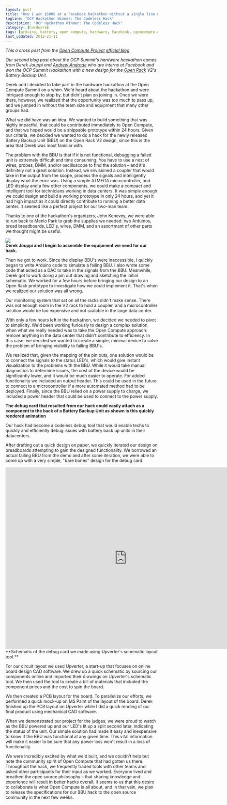 ```yaml
---
layout: post
title: "How I won $5000 at a Facebook hackathon without a single line of code"
tagline: "OCP Hackathon Winner: The Codeless Hack"
description: "OCP Hackathon Winner: The Codeless Hack"
category: [hardware] 
tags: [arduino, battery, open compute, hardware, Facebook, opencompte.org, openhardware]
last_updated: 2015-21-11
---
```


_This a cross post from the_ [_Open Compute Project_](http://www.opencompute.org/) [_official blog_](http://www.opencompute.org/blog/ocp-hackathon-winner-the-codeless-hack/)      

_Our second blog post about the OCP Summit's hardware hackathon comes from Derek Jouppi and_ [_Andrew Andrade_](http://ca.linkedin.com/pub/andrew-andrade/3b/a9b/6b9) _who are interns at Facebook and won the OCP Summit Hackathon with a new design for the [Open Rack](http://www.opencompute.org/wiki/Open_Rack) V2's Battery Backup Unit._    

Derek and I decided to take part in the hardware hackathon at the Open Compute Summit on a whim. We'd heard about the hackathon and were intrigued enough to stop by, but didn't plan on joining in. Once we were there, however, we realized that the opportunity was too much to pass up, and we jumped in without the team size and equipment that many other groups had.     

What we did have was an idea. We wanted to build something that was highly impactful, that could be contributed immediately to Open Compute, and that we hoped would be a shippable prototype within 24 hours. Given our criteria, we decided we wanted to do a hack for the newly released Battery Backup Unit (BBU) on the Open Rack V2 design, since this is the area that Derek was most familiar with.     

The problem with the BBU is that if it is not functional, debugging a failed unit is extremely difficult and time consuming. You have to use a nest of wires, probes, DMM, and/or oscilloscope to find the solution – and it's definitely not a great solution. Instead, we envisioned a coupler that would take in the output from the scope, process the signals and intelligently display what the error was. Using a simple ATMEGA microcontroller, and LED display and a few other components, we could make a compact and intelligent tool for technicians working in data centers. It was simple enough we could design and build a working prototype in only 24 hours, and yet it had high impact as it could directly contribute to running a better data center. It seemed like a perfect project for our two-man team.      

Thanks to one of the hackathon's organizers, John Kenevey, we were able to run back to Menlo Park to grab the supplies we needed: two Arduinos, bread breadboards, LED's, wires, DMM, and an assortment of other parts we thought might be useful.      

![](http://mrandrewandrade.com/blog/images/preparing-to-win-hackathon.jpg)  
**Derek Jouppi and I begin to assemble the equipment we need for our hack.**   

Then we got to work. Since the display BBU's were inaccessible, I quickly began to write Arduino code to simulate a failing BBU. I also wrote some code that acted as a DAC to take in the signals from the BBU. Meanwhile, Derek got to work doing a pin out drawing and sketching the initial schematic. We worked for a few hours before bringing our design to an Open Rack prototype to investigate how we could implement it. That's when we realized our solution was all wrong.    

Our monitoring system that sat on all the racks didn't make sense. There was not enough room in the V2 rack to hold a coupler, and a microcontroller solution would be too expensive and not scalable in the large data center.

With only a few hours left in the hackathon, we decided we needed to pivot to simplicity. We'd been working furiously to design a complex solution, when what we really needed was to take the Open Compute approach: remove anything in the data center that didn't contribute to efficiency. In this case, we decided we wanted to create a simple, minimal device to solve the problem of bringing visibility to failing BBU's.    

We realized that, given the mapping of the pin outs, one solution would be to connect the signals to the status LED's, which would give instant visualization to the problems with the BBU. While it would take manual diagnostics to determine issues, the cost of the device would be significantly lower, and it would be much easier to operate. For added functionality we included an output header. This could be used in the future to connect to a microcontroller if a more automated method had to be deployed. Finally, since the BBU relied on a power supply to charge, we included a power header that could be used to connect to the power supply.    


**The debug card that resulted from our hack could easily attach as a component to the back of a Battery Backup Unit as shown is this quickly rendered animation**   

Our hack had become a codeless debug tool that would enable techs to quickly and efficiently debug issues with battery back up units in their datacenters.    

After drafting out a quick design on paper, we quickly iterated our design on breadboards attempting to gain the designed functionality. We borrowed an actual failing BBU from the demo and after some iteration, we were able to come up with a very simple, "bare bones" design for the debug card.    


<iframe title="hackathon" width="800" height="600" scrolling="no" frameborder="0" name="hackathon" class="eda_tool" src="https://upverter.com/eda/embed/#designId=67c971c45790061b,actionId="></iframe>
**Schematic of the debug card we made using Upverter's schematic layout tool.**

For our circuit layout we used Upverter, a start-up that focuses on online board design CAD software. We drew up a quick schematic by sourcing our components online and imported their drawings on Upverter's schematic tool. We then used the tool to create a bill of materials that included the component prices and the cost to spin the board.

We then created a PCB layout for the board. To parallelize our efforts, we performed a quick mock-up on MS Paint of the layout of the board. Derek finished up the PCB layout on Upverter while I did a quick rending of our final product using mechanical CAD software.

When we demonstrated our project for the judges, we were proud to watch as the BBU powered up and our LED's lit up a split second later, indicating the status of the unit. Our simple solution had made it easy and inexpensive to know if the BBU was functional at any given time. This vital information will make it easier to be sure that any power loss won't result in a loss of functionality.


We were incredibly excited by what we'd built, and we couldn't help but note the community spirit of Open Compute that had gotten us there. Throughout the hack, we frequently traded tools with other teams and asked other participants for their input as we worked. Everyone lived and breathed the open source philosophy – that sharing knowledge and experience will result in better hacks overall. It seems to us that this desire to collaborate is what Open Compute is all about, and in that vein, we plan to release the specifications for our BBU hack to the open source community in the next few weeks.

